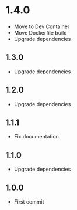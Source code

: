 # 1.4.0
+ Move to Dev Container
+ Move Dockerfile build
+ Upgrade dependencies

## 1.3.0
+ Upgrade dependencies

## 1.2.0
+ Upgrade dependencies

## 1.1.1
+ Fix documentation

## 1.1.0
+ Upgrade dependencies

## 1.0.0
+ First commit